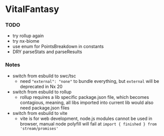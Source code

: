 # VitalFantasy

### TODO

- try rollup again
- try nx-biome
- use enum for PointsBreakdown in constants
- DRY parseStats and parseResults

### Notes

- switch from esbuild to swc/tsc
  - need `"external": "none"` to bundle everything, but `external` will be
    deprecated in Nx 20
- switch from esbuild to rollup
  - rollup requires a lib specific package.json file, which becomes contagious,
    meaning, all libs imported into current lib would also need package.json files
- switch from esbuild to vite
  - vite is for web development, node.js modules cannot be used in browser,
    manual node polyfill will fail at `import { finished } from 'stream/promises'`
